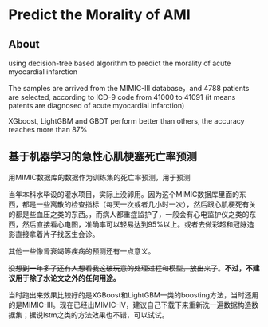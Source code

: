 # Predict the Morality of AMI

## About

using decision-tree based algorithm to predict the morality of acute myocardial infarction

The samples are arrived from the MIMIC-Ⅲ database，and 4788 patients are selected, according to ICD-9 code from 41000 to 41091 (it means patents are diagnosed of acute myocardial infarction)

XGboost, LightGBM and GBDT perform better than others, the accuracy reaches more than 87%

## 基于机器学习的急性心肌梗塞死亡率预测

用MIMIC数据库的数据作为训练集的死亡率预测，用于预测

当年本科水毕设的灌水项目，实际上没卵用。因为这个MIMIC数据库里面的东西，都是一些离散的检查指标（每天一次或者几小时一次），然后跟心肌梗死有关的都是些血压之类的东西。，而病人都重症监护了，一般会有心电监护仪之类的东西，然后直接看心电图，准确率可以轻易达到95%以上。或者去做彩超和冠脉造影直接拿着片子找医生会诊。

其他一些像肾衰竭等疾病的预测还有一点意义。

~~没想到一年多了还有人想看我这破玩意的处理过程和模型，放出来了~~。**不过，不建议用于除了水论文之外的任何用途。**

当时跑出来效果比较好的是XGBoost和LightGBM一类的boosting方法，当时还用的是MIMIC-III。现在已经出MIMIC-IV，建议自己下载下来重新洗一遍数据构造数据集；据说lstm之类的方法效果也不错，可以试试。
